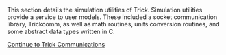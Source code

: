 This section details the simulation utilities of Trick. Simulation utilities provide a service to
user models.  These included a socket communication library, Trickcomm, as well as math routines,
units conversion routines, and some abstract data types written in C.

[Continue to Trick Communications](Trickcomm)
